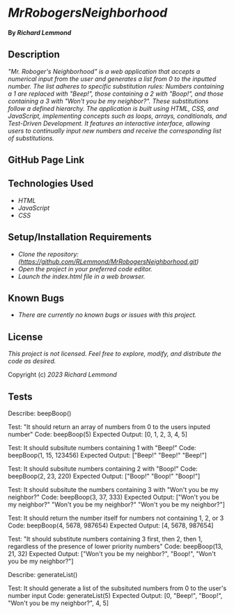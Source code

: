 # _MrRobogersNeighborhood_

#### By _**Richard Lemmond**_


## Description

_"Mr. Roboger's Neighborhood" is a web application that accepts a numerical input from the user and generates a list from 0 to the inputted number. The list adheres to specific substitution rules: Numbers containing a 1 are replaced with "Beep!", those containing a 2 with "Boop!", and those containing a 3 with "Won't you be my neighbor?". These substitutions follow a defined hierarchy. The application is built using HTML, CSS, and JavaScript, implementing concepts such as loops, arrays, conditionals, and Test-Driven Development. It features an interactive interface, allowing users to continually input new numbers and receive the corresponding list of substitutions._


## GitHub Page Link



## Technologies Used

* _HTML_
* _JavaScript_
* _CSS_


## Setup/Installation Requirements

* _Clone the repository:_ _(https://github.com/RLemmond/MrRobogersNeighborhood.git)_
* _Open the project in your preferred code editor._
* _Launch the index.html file in a web browser._


## Known Bugs

* _There are currently no known bugs or issues with this project._


## License

_This project is not licensed. Feel free to explore, modify, and distribute the code as desired._

Copyright (c) _2023_ _Richard Lemmond_


## Tests

Describe: beepBoop()

Test: "It should return an array of numbers from 0 to the users inputed number"
Code: beepBoop(5)
Expected Output: [0, 1, 2, 3, 4, 5]

Test:  It should subsitute numbers containing 1 with "Beep!"
Code: beepBoop(1, 15, 123456)
Expected Output: ["Beep!" "Beep!" "Beep!"]

Test: It should subsitute numbers containing 2 with "Boop!"
Code: beepBoop(2, 23, 220)
Expected Output: ["Boop!" "Boop!" "Boop!"]

Test: It should subsitute the numbers containing 3 with "Won't you be my neighbor?"
Code: beepBoop(3, 37, 333)
Expected Output: ["Won't you be my neighbor?" "Won't you be my neighbor?" "Won't you be my neighbor?"]

Test: It should return the number itself for numbers not containing 1, 2, or 3
Code: beepBoop(4, 5678, 987654)
Expected Output: [4, 5678, 987654]

Test: "It should substitute numbers containing 3 first, then 2, then 1, regardless of the presence of lower priority numbers"
Code: beepBoop(13, 21, 32)
Expected Output: ["Won't you be my neighbor?", "Boop!", "Won't you be my neighbor?"]

Describe: generateList()

Test: It should generate a list of the subsituted numbers from 0 to the user's number input
Code: generateList(5)
Expected Output: [0, "Beep!", "Boop!", "Won't you be my neighbor?", 4, 5]

